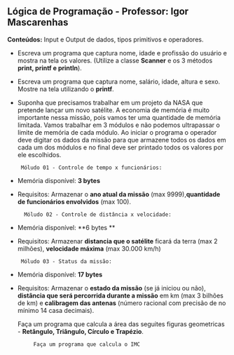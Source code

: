 ## **Lógica de Programação - Professor: Igor Mascarenhas** ##

**Conteúdos:** Input e Output de dados, tipos primitivos e operadores.

 -  Escreva um programa que captura nome, idade e profissão do usuário e mostra na tela os valores. (Utilize a classe **Scanner** e os 3 métodos **print, printf e println**).


 -  Escreva um programa que captura nome, salário, idade, altura e sexo. Mostre na tela utilizando o **printf**.

 -  Suponha que precisamos trabalhar em um projeto da NASA que pretende lançar um novo satélite. A economia de memória é muito importante nessa missão, pois vamos ter uma quantidade de memória limitada. Vamos trabalhar em 3 módulos e não podemos ultrapassar o limite de memória de cada módulo. Ao iniciar o programa o operador deve digitar os dados da missão para que armazene todos os dados em cada um dos módulos e no final deve ser printado todos os valores por ele escolhidos.

		 Móludo 01 - Controle de tempo x funcionários:
    

 - Memória disponível: **3 bytes**
 - Requisitos: Armazenar o **ano atual da missão** (max 9999),**quantidade de funcionários envolvidos** (max 100).

		 Móludo 02 - Controle de distância x velocidade:
    

 - Memória disponível: **6 bytes **
 - Requisitos: Armazenar **distancia que o satélite** ficará da terra (max 2 milhões), **velocidade máxima** (max 30.000 km/h)

		Móludo 03 - Status da missão:
    

 - Memória disponível: **17  bytes**
 - Requisitos: Armazenar o **estado da missão** (se já iniciou ou não), **distância que será percorrida durante a missão** em km (max 3 bilhões de km) e **calibragem das antenas** (número racional com precisão de no mínimo 14 casa decimais).

	Faça um programa que calcula a área das seguites figuras geometricas - **Retângulo, Triângulo, Círculo e Trapézio**.
    
			Faça um programa que calcula o IMC

